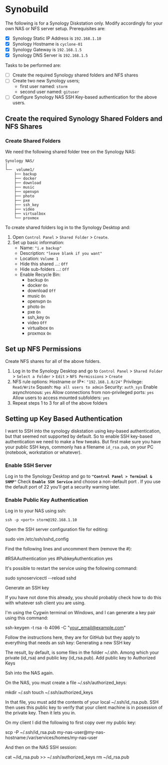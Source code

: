 # Synobuild
The following is for a Synology Diskstation only. Modify accordingly for your own NAS or NFS server setup.
Prerequisites are:
- [x] Synology Static IP Address is `192.168.1.10`
- [x] Synology Hostname is `cyclone-01`
- [x] Synology Gateway is `192.168.1.5`
- [x] Synology DNS Server is `192.168.1.5`

Tasks to be performed are:
- [ ] Create the required Synology shared folders and NFS shares
- [ ] Create two new Synology users;
  * first user named: `storm`
  * second user named: `gituser`
- [ ] Configure Synology NAS SSH Key-based authentication for the above users.

## Create the required Synology Shared Folders and NFS Shares
### Create Shared Folders
We need the following shared folder tree on the Synology NAS:
```
Synology NAS/
│
└──  volume1/
    ├── backup
    ├── docker
    ├── download
    ├── music 
    ├── openvpn
    ├── photo 
    ├── pxe
    ├── ssh_key
    ├── video
    ├── virtualbox
    └── proxmox
```
To create shared folders log in to the Synology Desktop and:
1. Open `Control Panel` > `Shared Folder` > `Create`.
2. Set up basic information:
   * Name: `"i.e backup"`
   * Description: `"leave blank if you want"`
   * Location: `Volume 1`
   * Hide this shared ...: `Off`
   * Hide sub-folders ...: `Off`
   * Enable Recycle Bin:
     * backup `On`
     * docker `On`
     * download `Off`
     * music  `On`
     * openvpn `On`
     * photo  `On`
     * pxe `On`
     * ssh_key `On`
     * video  `Off`
     * virtualbox `On`
     * proxmox `On`

## Set up NFS Permissions
Create NFS shares for all of the above folders. 
1. Log in to the Synology Desktop and go to `Control Panel` > `Shared Folder` > `Select a Folder` > `Edit` > `NFS Permissions` > `Create `
2. NFS rule options:
   Hostname or IP*: `"192.168.1.0/24"`
   Privilege: `Read/Write`
   Squash: `Map all users to admin`
   Security: `auth_sys`
   Enable asynchronous: `yes`
   Allow connections from non-privileged ports: `yes`
   Allow users to access mounted subfolders: `yes`
3. Repeat steps 1 to 3 for all of the above folders

## Setting up Key Based Authentication
 I want to SSH into the synology diskstation using key-based authentication, but that seemed not supported by default. So to enable SSH key-based authentication we need to make a few tweaks. But first make sure you have your public SSH keys, commonly has a filename `id_rsa.pub`, on your PC (notebook, workstation or whatever).
 
### Enable SSH Server
Log in to the Synology Desktop and go to **`"Control Panel > Terminal & SNMP"`**
Check **`Enable SSH Service`** and choose a non-default port . If you use the default port of 22 you'll get a security warning later.

### Enable Public Key Authentication

Log in to your NAS using ssh:

    ssh -p <port> storm@192.168.1.10

Open the SSH server configuration file for editing:

sudo vim /etc/ssh/sshd_config

Find the following lines and uncomment them (remove the #):

#RSAAuthentication yes
#PubkeyAuthentication yes

It's possible to restart the service using the following command:

sudo synoservicectl --reload sshd

Generate an SSH key

If you have not done this already, you should probably check how to do this with whatever ssh client you are using.

I'm using the Cygwin terminal on Windows, and I can generate a key pair using this command:

ssh-keygen -t rsa -b 4096 -C "your_email@example.com"

Follow the instructions here, they are for GitHub but they apply to everything that needs an ssh key: Generating a new SSH key

The result, by default, is some files in the folder ~/.shh. Among which your private (id_rsa) and public key (id_rsa.pub).
Add public key to Authorized Keys

Ssh into the NAS again.

On the NAS, you must create a file ~/.ssh/authorized_keys:

mkdir ~/.ssh
touch ~/.ssh/authorized_keys

In that file, you must add the contents of your local ~/.ssh/id_rsa.pub. SSH then uses this public key to verify that your client machine is in posession of the private key. Then it lets you in.

On my client I did the following to first copy over my public key:

scp -P <port> ~/.ssh/id_rsa.pub my-nas-user@my-nas-hostname:/var/services/homes/my-nas-user

And then on the NAS SSH session:

cat ~/id_rsa.pub >> ~/.ssh/authorized_keys
rm ~/id_rsa.pub
